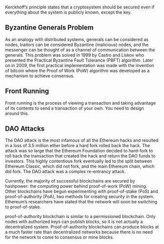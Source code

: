 Kerckhoff’s principle states that a cryptosystem should be secured even if everything about the system is publicly known, except the key.


## Byzantine Generals Problem

As an analogy with distributed systems, generals can be considered as nodes, traitors can be considered Byzantine (malicious) nodes, and the messenger can be thought of as a channel of communication between the generals. This problem was solved in 1999 by Castro and Liskov who presented the Practical Byzantine Fault Tolerance (PBFT) algorithm. Later on in 2009, the first practical implementation was made with the invention of bitcoin where the Proof of Work (PoW) algorithm was developed as a mechanism to achieve consensus.

## Front Running

Front running is the process of viewing a transaction and taking advantage of its contents to send a transaction of your own. You need to design around this.  

## DAO Attacks 

The DAO attack is the most infamous of all the Ethereum hacks and resulted in a loss of 3.5 million ether before a hard fork rolled back the hack. The attack was so large that the Ethereum Foundation decided to hard-fork to roll back the transaction that created the hack and return the DAO funds to investors. This highly contentious fork eventually led to the split between Ethereum Classic, which did not fork, and the main Ethereum chain, which did fork. The DAO attack was a complex re-entrancy attack.

Currently, the majority of successful blockchains are secured by hashpower: the computing power behind proof-of-work (PoW) mining. Other blockchains have begun experimenting with proof-of-stake (PoS) and proof-of-authority (PoA), two methods for creating security in the system. Ethereum’s researchers have stated that the network will soon be switching to proof-of-stake.  

proof-of-authority blockchain is similar to a permissioned blockchain. Only nodes with authorized keys can publish blocks, so it is not actually a decentralized system. Proof-of-authority blockchains can produce blocks at a much faster rate than decentralized networks because there is no need for the network to come to consensus or mine blocks.
